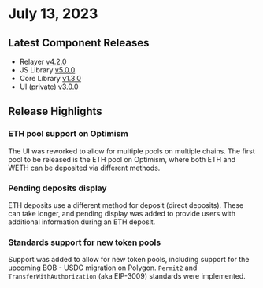 # July 13, 2023

## Latest Component Releases

* Relayer [v4.2.0](https://github.com/zkBob/zeropool-relayer/releases)
* JS Library [v5.0.0](https://github.com/zkBob/zkbob-client-js/releases/tag/5.0.0)
* Core Library [v1.3.0](https://github.com/zkBob/libzeropool-zkbob/releases/tag/1.3.0)
* UI (private) [v3.0.0](https://github.com/zkBob/zkbob-ui/releases)

## Release Highlights

### ETH pool support on Optimism

The UI was reworked to allow for multiple pools on multiple chains. The first pool to be released is the ETH pool on Optimism, where both ETH and WETH can be deposited via different methods.

### Pending deposits display

ETH deposits use a different method for deposit (direct deposits). These can take longer, and pending display was added to provide users with additional information during an ETH deposit.

### Standards support for new token pools

Support was added to allow for new token pools, including support for the upcoming BOB - USDC migration on Polygon. `Permit2` and `TransferWithAuthorization` (aka EIP-3009) standards were implemented.
